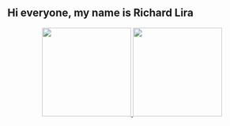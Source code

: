 ## Hi everyone, my name is Richard Lira

<div align="center">
  <a href="https://github.com/RichardeLira">
  <img height="180em" src="https://github-readme-stats.vercel.app/api?username=RichardeLira&show_icons=true&theme=onedark&include_all_commits=true&count_private=true"/>
  <img height="180em" src="https://github-readme-stats.vercel.app/api/top-langs/?username=RichardeLira&layout=compact&langs_count=7&theme=onedark"/>
</div>
